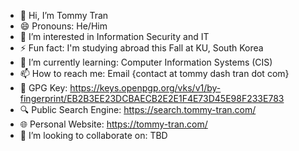 - 👋 Hi, I’m Tommy Tran
- 😄 Pronouns: He/Him
- 👀 I’m interested in Information Security and IT
- ⚡ Fun fact: I'm studying abroad this Fall at KU, South Korea
- 🌱 I’m currently learning: Computer Information Systems (CIS)
- 📫 How to reach me: Email {contact at tommy dash tran dot com}
- 🔑 GPG Key: https://keys.openpgp.org/vks/v1/by-fingerprint/EB2B3EE23DCBAECB2E2E1F4E73D45E98F233E783
- 🔍 Public Search Engine: https://search.tommy-tran.com/
- 🌐 Personal Website: https://tommy-tran.com/
- 💞️ I’m looking to collaborate on: TBD


<!---
TommyQTran/TommyQTran is a ✨ special ✨ repository because its `README.md` (this file) appears on your GitHub profile.
You can click the Preview link to take a look at your changes.
--->
